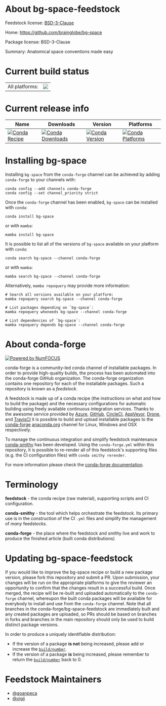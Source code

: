About bg-space-feedstock
========================

Feedstock license: [BSD-3-Clause](https://github.com/conda-forge/bg-space-feedstock/blob/main/LICENSE.txt)

Home: https://github.com/brainglobe/bg-space

Package license: BSD-3-Clause

Summary: Anatomical space conventions made easy

Current build status
====================


<table><tr><td>All platforms:</td>
    <td>
      <a href="https://dev.azure.com/conda-forge/feedstock-builds/_build/latest?definitionId=15248&branchName=main">
        <img src="https://dev.azure.com/conda-forge/feedstock-builds/_apis/build/status/bg-space-feedstock?branchName=main">
      </a>
    </td>
  </tr>
</table>

Current release info
====================

| Name | Downloads | Version | Platforms |
| --- | --- | --- | --- |
| [![Conda Recipe](https://img.shields.io/badge/recipe-bg--space-green.svg)](https://anaconda.org/conda-forge/bg-space) | [![Conda Downloads](https://img.shields.io/conda/dn/conda-forge/bg-space.svg)](https://anaconda.org/conda-forge/bg-space) | [![Conda Version](https://img.shields.io/conda/vn/conda-forge/bg-space.svg)](https://anaconda.org/conda-forge/bg-space) | [![Conda Platforms](https://img.shields.io/conda/pn/conda-forge/bg-space.svg)](https://anaconda.org/conda-forge/bg-space) |

Installing bg-space
===================

Installing `bg-space` from the `conda-forge` channel can be achieved by adding `conda-forge` to your channels with:

```
conda config --add channels conda-forge
conda config --set channel_priority strict
```

Once the `conda-forge` channel has been enabled, `bg-space` can be installed with `conda`:

```
conda install bg-space
```

or with `mamba`:

```
mamba install bg-space
```

It is possible to list all of the versions of `bg-space` available on your platform with `conda`:

```
conda search bg-space --channel conda-forge
```

or with `mamba`:

```
mamba search bg-space --channel conda-forge
```

Alternatively, `mamba repoquery` may provide more information:

```
# Search all versions available on your platform:
mamba repoquery search bg-space --channel conda-forge

# List packages depending on `bg-space`:
mamba repoquery whoneeds bg-space --channel conda-forge

# List dependencies of `bg-space`:
mamba repoquery depends bg-space --channel conda-forge
```


About conda-forge
=================

[![Powered by
NumFOCUS](https://img.shields.io/badge/powered%20by-NumFOCUS-orange.svg?style=flat&colorA=E1523D&colorB=007D8A)](https://numfocus.org)

conda-forge is a community-led conda channel of installable packages.
In order to provide high-quality builds, the process has been automated into the
conda-forge GitHub organization. The conda-forge organization contains one repository
for each of the installable packages. Such a repository is known as a *feedstock*.

A feedstock is made up of a conda recipe (the instructions on what and how to build
the package) and the necessary configurations for automatic building using freely
available continuous integration services. Thanks to the awesome service provided by
[Azure](https://azure.microsoft.com/en-us/services/devops/), [GitHub](https://github.com/),
[CircleCI](https://circleci.com/), [AppVeyor](https://www.appveyor.com/),
[Drone](https://cloud.drone.io/welcome), and [TravisCI](https://travis-ci.com/)
it is possible to build and upload installable packages to the
[conda-forge](https://anaconda.org/conda-forge) [anaconda.org](https://anaconda.org/)
channel for Linux, Windows and OSX respectively.

To manage the continuous integration and simplify feedstock maintenance
[conda-smithy](https://github.com/conda-forge/conda-smithy) has been developed.
Using the ``conda-forge.yml`` within this repository, it is possible to re-render all of
this feedstock's supporting files (e.g. the CI configuration files) with ``conda smithy rerender``.

For more information please check the [conda-forge documentation](https://conda-forge.org/docs/).

Terminology
===========

**feedstock** - the conda recipe (raw material), supporting scripts and CI configuration.

**conda-smithy** - the tool which helps orchestrate the feedstock.
                   Its primary use is in the construction of the CI ``.yml`` files
                   and simplify the management of *many* feedstocks.

**conda-forge** - the place where the feedstock and smithy live and work to
                  produce the finished article (built conda distributions)


Updating bg-space-feedstock
===========================

If you would like to improve the bg-space recipe or build a new
package version, please fork this repository and submit a PR. Upon submission,
your changes will be run on the appropriate platforms to give the reviewer an
opportunity to confirm that the changes result in a successful build. Once
merged, the recipe will be re-built and uploaded automatically to the
`conda-forge` channel, whereupon the built conda packages will be available for
everybody to install and use from the `conda-forge` channel.
Note that all branches in the conda-forge/bg-space-feedstock are
immediately built and any created packages are uploaded, so PRs should be based
on branches in forks and branches in the main repository should only be used to
build distinct package versions.

In order to produce a uniquely identifiable distribution:
 * If the version of a package **is not** being increased, please add or increase
   the [``build/number``](https://docs.conda.io/projects/conda-build/en/latest/resources/define-metadata.html#build-number-and-string).
 * If the version of a package **is** being increased, please remember to return
   the [``build/number``](https://docs.conda.io/projects/conda-build/en/latest/resources/define-metadata.html#build-number-and-string)
   back to 0.

Feedstock Maintainers
=====================

* [@goanpeca](https://github.com/goanpeca/)
* [@vigji](https://github.com/vigji/)

